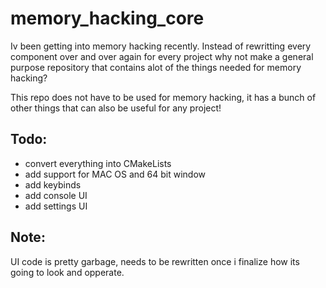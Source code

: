 # memory_hacking_core
Iv been getting into memory hacking recently. Instead of rewritting every component over and over again for every 
project why not make a general purpose repository that contains alot of the things needed for memory hacking?

This repo does not have to be used for memory hacking, it has a bunch of other things that can also be useful for any project!

## Todo:
- convert everything into CMakeLists
- add support for MAC OS and 64 bit window
- add keybinds
- add console UI
- add settings UI

## Note:
UI code is pretty garbage, needs to be rewritten once i finalize how its going to look and opperate. 